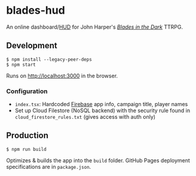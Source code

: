 # blades-hud

An online dashboard/[HUD](https://en.wikipedia.org/wiki/Head-up_display) for John Harper's *[Blades in the Dark](https://en.wikipedia.org/wiki/Blades_in_the_Dark)* TTRPG.

## Development

```
$ npm install --legacy-peer-deps
$ npm start
```

Runs on [http://localhost:3000](http://localhost:3000) in the browser.

### Configuration
* `index.tsx`: Hardcoded [Firebase](https://firebase.google.com/) app info, campaign title, player names
* Set up Cloud Filestore (NoSQL backend) with the security rule found in `cloud_firestore_rules.txt` (gives access with auth only)

## Production

```
$ npm run build
```

Optimizes & builds the app into the `build` folder. GitHub Pages deployment specifications are in `package.json`.